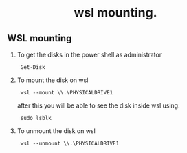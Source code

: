 <h1 align="center">
wsl mounting.
</h1>

WSL mounting
------------------------
1. To get the disks in the power shell as administrator

        Get-Disk

2. To mount the disk on wsl

        wsl --mount \\.\PHYSICALDRIVE1

    after this you will be able to see the disk inside wsl using:

        sudo lsblk

3. To unmount the disk on wsl

        wsl --unmount \\.\PHYSICALDRIVE1
